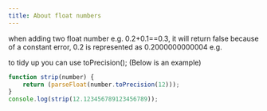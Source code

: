 ```yaml
---
title: About float numbers
---
```

when adding two float number e.g. 0.2+0.1==0.3, it will return false because of a constant error, 0.2 is represented as 0.2000000000004 e.g.

to tidy up you can use toPrecision(); (Below is an example)

```javascript
function strip(number) {
    return (parseFloat(number.toPrecision(12)));
}
console.log(strip(12.123456789123456789));
```



